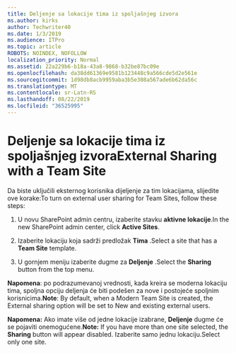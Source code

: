 ```yaml
---
title: Deljenje sa lokacije tima iz spoljašnjeg izvora
ms.author: kirks
author: Techwriter40
ms.date: 1/3/2019
ms.audience: ITPro
ms.topic: article
ROBOTS: NOINDEX, NOFOLLOW
localization_priority: Normal
ms.assetid: 22a229b6-b18a-43a8-9868-b32be87bc09e
ms.openlocfilehash: da38dd61369e9581b123448c9a566cde5d2e561e
ms.sourcegitcommit: 1d98db8acb9959aba3b5e308a567ade6b62da56c
ms.translationtype: MT
ms.contentlocale: sr-Latn-RS
ms.lasthandoff: 08/22/2019
ms.locfileid: "36525995"
---
```

# <a name="external-sharing-with-a-team-site"></a><span data-ttu-id="5949d-102">Deljenje sa lokacije tima iz spoljašnjeg izvora</span><span class="sxs-lookup"><span data-stu-id="5949d-102">External Sharing with a Team Site</span></span>

<span data-ttu-id="5949d-103">Da biste uključili eksternog korisnika dijeljenje za tim lokacijama, slijedite ove korake:</span><span class="sxs-lookup"><span data-stu-id="5949d-103">To turn on external user sharing for Team Sites, follow these steps:</span></span> 
  
1. <span data-ttu-id="5949d-104">U novu SharePoint admin centru, izaberite stavku **aktivne lokacije**.</span><span class="sxs-lookup"><span data-stu-id="5949d-104">In the new SharePoint admin center, click **Active Sites**.</span></span>
  
2. <span data-ttu-id="5949d-105">Izaberite lokaciju koja sadrži predložak **Tima** .</span><span class="sxs-lookup"><span data-stu-id="5949d-105">Select a site that has a **Team Site** template.</span></span> 
  
3. <span data-ttu-id="5949d-106">U gornjem meniju izaberite dugme za **Deljenje** .</span><span class="sxs-lookup"><span data-stu-id="5949d-106">Select the **Sharing** button from the top menu.</span></span> 
  
 <span data-ttu-id="5949d-107">**Napomena**: po podrazumevanoj vrednosti, kada kreira se moderna lokaciju tima, spoljna opciju deljenja će biti podešen za nove i postojeće spoljnim korisnicima.</span><span class="sxs-lookup"><span data-stu-id="5949d-107">**Note**: By default, when a Modern Team Site is created, the External sharing option will be set to New and existing external users.</span></span> 
  
 <span data-ttu-id="5949d-108">**Napomena:** Ako imate više od jedne lokacije izabrane, **Deljenje** dugme će se pojaviti onemogućene.</span><span class="sxs-lookup"><span data-stu-id="5949d-108">**Note:** If you have more than one site selected, the **Sharing** button will appear disabled.</span></span> <span data-ttu-id="5949d-109">Izaberite samo jednu lokaciju.</span><span class="sxs-lookup"><span data-stu-id="5949d-109">Select only one site.</span></span> 
  


